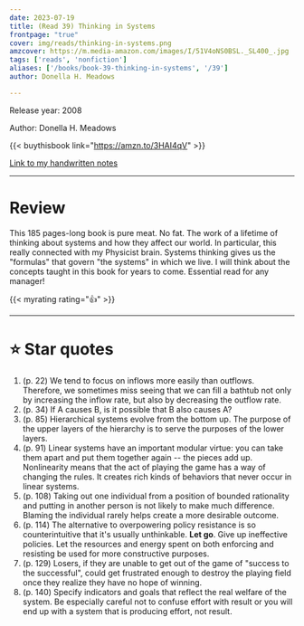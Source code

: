```yaml
---
date: 2023-07-19
title: (Read 39) Thinking in Systems
frontpage: "true"
cover: img/reads/thinking-in-systems.png
amzcover: https://m.media-amazon.com/images/I/51V4oNS0BSL._SL400_.jpg
tags: ['reads', 'nonfiction']
aliases: ['/books/book-39-thinking-in-systems', '/39']
author: Donella H. Meadows

---
```


Release year: 2008

Author: Donella H. Meadows

{{< buythisbook link="https://amzn.to/3HAI4qV" >}}

[Link to my handwritten notes](https://drive.google.com/file/d/1Cx28SzdeU_En5QJ-CKJTRHuE2pCHQX4B/view?usp=drive_link)

---

# Review

This 185 pages-long book is pure meat. No fat. The work of a lifetime of thinking about systems and how they affect our world. In particular, this really connected with my Physicist brain. Systems thinking gives us the "formulas" that govern "the systems" in which we live. I will think about the concepts taught in this book for years to come. Essential read for any manager!

{{< myrating rating="👍" >}}

---

# :star: Star quotes

1. (p. 22) We tend to focus on inflows more easily than outflows.
   Therefore, we sometimes miss seeing that we can fill a bathtub not
   only by increasing the inflow rate, but also by decreasing the
   outflow rate.
1. (p. 34) If A causes B, is it possible that B also causes A?
1. (p. 85) Hierarchical systems evolve from the bottom up. The purpose of
   the upper layers of the hierarchy is to serve the purposes of the
   lower layers.
1. (p. 91) Linear systems have an important modular virtue: you can take
   them apart and put them together again -- the pieces add up.
   Nonlinearity means that the act of playing the game has a way of
   changing the rules. It creates rich kinds of behaviors that never
   occur in linear systems.
1. (p. 108) Taking out one individual from a position of bounded
   rationality and putting in another person is not likely to make much
   difference. Blaming the individual rarely helps create a more
   desirable outcome.
1. (p. 114) The alternative to overpowering policy resistance is so
   counterintuitive that it's usually unthinkable. **Let go**. Give up
   ineffective policies. Let the resources and energy spent on both
   enforcing and resisting be used for more constructive purposes.
1. (p. 129) Losers, if they are unable to get out of the game of "success
   to the successful", could get frustrated enough to destroy the
   playing field once they realize they have no hope of winning.
1. (p. 140) Specify indicators and goals that reflect the real welfare
   of the system. Be especially careful not to confuse effort with
   result or you will end up with a system that is producing effort, not
   result.
